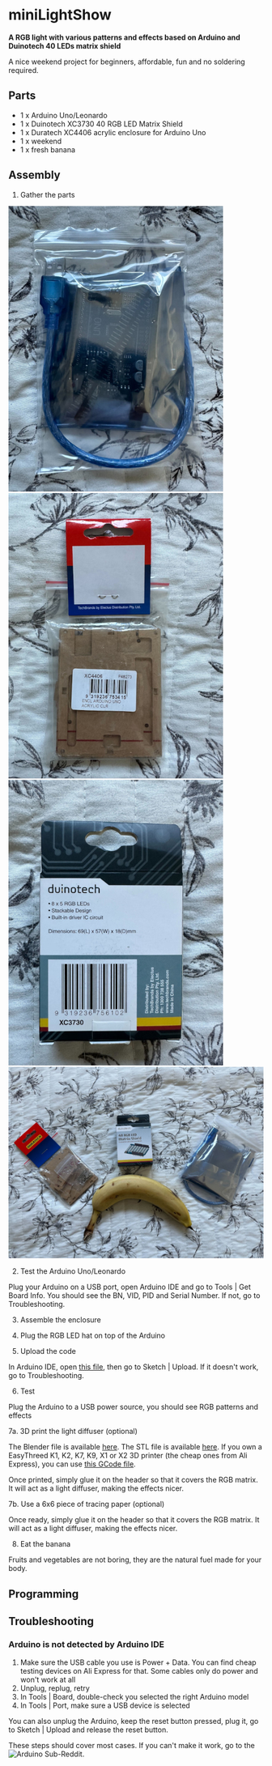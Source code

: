 # miniLightShow

**A RGB light with various patterns and effects based on Arduino and Duinotech 40 LEDs matrix shield**

A nice weekend project for beginners, affordable, fun and no soldering required.

## Parts

- 1 x Arduino Uno/Leonardo
- 1 x Duinotech XC3730 40 RGB LED Matrix Shield
- 1 x Duratech XC4406 acrylic enclosure for Arduino Uno
- 1 x weekend
- 1 x fresh banana

## Assembly

1. Gather the parts

![arduino](./assets/arduino.jpg "Arduino") ![enclosure](./assets/enclosure.jpg "Enclosure") ![led](./assets/LEDs.jpg "RGB LEDs")
![overview](./assets/overview.jpg "Overview")

2. Test the Arduino Uno/Leonardo

Plug your Arduino on a USB port, open Arduino IDE and go to Tools | Get Board Info. You should see the BN, VID, PID and Serial Number. If not, go to Troubleshooting.

3. Assemble the enclosure

4. Plug the RGB LED hat on top of the Arduino

5. Upload the code

In Arduino IDE, open [this file](./miniLightShow.ino), then go to Sketch | Upload. If it doesn't work, go to Troubleshooting.

6. Test

Plug the Arduino to a USB power source, you should see RGB patterns and effects

7a. 3D print the light diffuser (optional)

The Blender file is available [here](./assets/minilightshowv1.blend). The STL file is available [here](./assets/minilightshowv1.stl).
If you own a EasyThreed K1, K2, K7, K9, X1 or X2 3D printer (the cheap ones from Ali Express), you can use [this GCode file](./assets/CFFFP_minilightshowv1.gcode).

Once printed, simply glue it on the header so that it covers the RGB matrix. It will act as a light diffuser, making the effects nicer.

7b. Use a 6x6 piece of tracing paper (optional)

Once ready, simply glue it on the header so that it covers the RGB matrix. It will act as a light diffuser, making the effects nicer.

8. Eat the banana

Fruits and vegetables are not boring, they are the natural fuel made for your body.

## Programming

## Troubleshooting

### Arduino is not detected by Arduino IDE

1. Make sure the USB cable you use is Power + Data. You can find cheap testing devices on Ali Express for that. Some cables only do power and won't work at all
2. Unplug, replug, retry
3. In Tools | Board, double-check you selected the right Arduino model
4. In Tools | Port, make sure a USB device is selected

You can also unplug the Arduino, keep the reset button pressed, plug it, go to Sketch | Upload and release the reset button.

These steps should cover most cases. If you can't make it work, go to the ![Arduino Sub-Reddit](https://www.reddit.com/r/arduino/ "Arduino Sub-Reddit").

